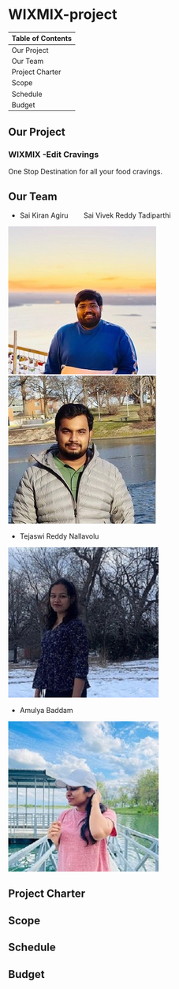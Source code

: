 # WIXMIX-project

| Table of Contents |
|-------------------|
| Our Project       |
| Our Team          |
| Project Charter   |
| Scope             |
| Schedule          |
| Budget            |


## Our Project
   ### WIXMIX -Edit Cravings
   One Stop Destination for all your food cravings.
   

## Our Team

   * Sai Kiran Agiru &nbsp;&nbsp;&nbsp;&nbsp;&nbsp;&nbsp; Sai Vivek Reddy Tadiparthi                       

   ![sai](pictures/Saikiran.jpg) &nbsp; ![vivek](pictures/Vivek.jpg)
  

   * Tejaswi Reddy Nallavolu 

   ![teju](pictures/Tejaswi.jpg) 

   * Amulya Baddam

   ![amulya](pictures/Amulya.jpg)


## Project Charter



## Scope



## Schedule



## Budget
